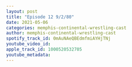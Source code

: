 ```yaml
---
layout: post
title: "Episode 12 9/2/80"
date: 2021-05-06
categories: memphis-continental-wrestling-cast
author: memphis-continental-wrestling-cast
spotify_track_id: 0mAuNAeQBEdmfmiAYHjTNj
youtube_video_id: 
apple_track_id: 1000520532705
youtube_metadata: 
---
```

